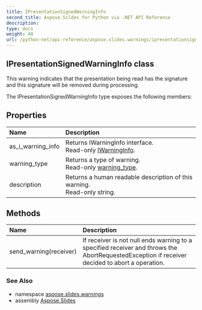 ```yaml
---
title: IPresentationSignedWarningInfo
second_title: Aspose.Sildes for Python via .NET API Reference
description: 
type: docs
weight: 40
url: /python-net/api-reference/aspose.slides.warnings/ipresentationsignedwarninginfo/
---
```


## IPresentationSignedWarningInfo class

This warning indicates that the presentation being read has the signature <br/>            and this signature will be removed during processing.

The IPresentationSignedWarningInfo type exposes the following members:
## Properties
| Name | Description |
| :- | :- |
|as_i_warning_info|Returns IWarningInfo interface.<br/>            Read-only [IWarningInfo](/slides/python-net/api-reference/aspose.slides.warnings/iwarninginfo/).|
|warning_type|Returns a type of warning.<br/>            Read-only [warning_type](/slides/python-net/api-reference/aspose.slides.warnings/iwarninginfo/).|
|description|Returns a human readable description of this warning.<br/>            Read-only string.|
## Methods
| Name | Description |
| :- | :- |
|send_warning(receiver)|If receiver is not null ends warning to a specified receiver and throws the <br/>            AbortRequestedException if receiver decided to abort a operation.|

### See Also

* namespace [aspose.slides.warnings](/slides/python-net/api-reference/aspose.slides.warnings/)
* assembly [Aspose.Slides](/slides/python-net/api-reference/)

